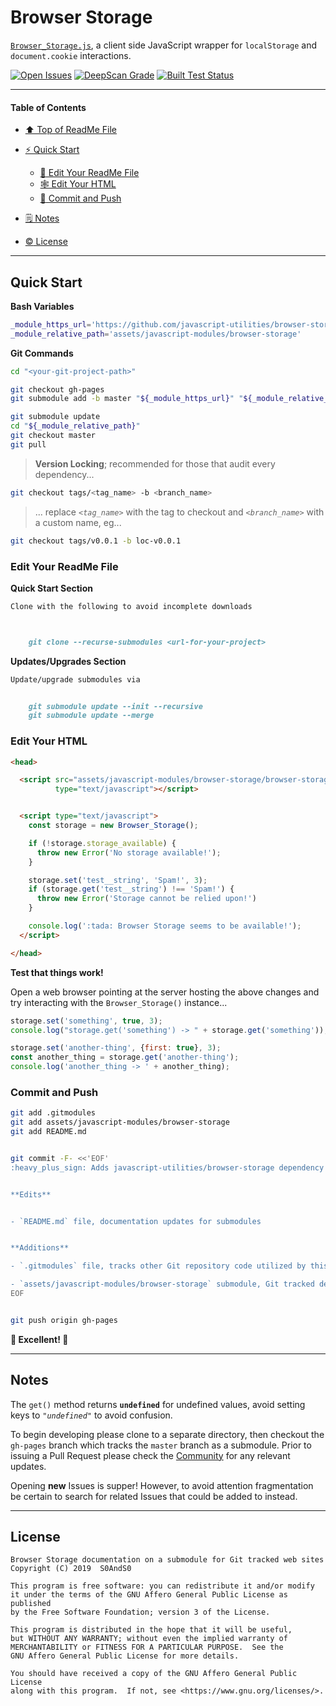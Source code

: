 # Browser Storage
[heading__title]:
  #browser-storage
  "&#x2B06; Top of this page"


[`Browser_Storage.js`][browser_storage__master__browser_storage], a client side JavaScript wrapper for `localStorage` and `document.cookie` interactions.


[![Open Issues][badge__issues]][link__issues__browser_storage] [![DeepScan Grade][badge__deepscan__browser_storage]][deepscan__browser_storage] [![Built Test Status][badge__travis_ci__browser_storage]][travis_ci__browser_storage]


------


#### Table of Contents


- [&#x2B06; Top of ReadMe File][heading__title]

- [&#9889; Quick Start][heading__quick_start]

  - [:memo: Edit Your ReadMe File][heading__edit_your_readme_file]
  - [&#x1F578; Edit Your HTML][heading__edit_your_html]
  - [:floppy_disk: Commit and Push][heading__commit_and_push]

- [&#x1F5D2; Notes][notes]

- [:copyright: License][heading__license]



------


## Quick Start
[heading__quick_start]:
  #quick-start
  "&#9889; ...well as quick as it may get with things like this"


**Bash Variables**


```Bash
_module_https_url='https://github.com/javascript-utilities/browser-storage.git'
_module_relative_path='assets/javascript-modules/browser-storage'
```


**Git Commands**


```Bash
cd "<your-git-project-path>"

git checkout gh-pages
git submodule add -b master "${_module_https_url}" "${_module_relative_path}"

git submodule update
cd "${_module_relative_path}"
git checkout master
git pull
```


> **Version Locking**; recommended for those that audit every dependency...


```Bash
git checkout tags/<tag_name> -b <branch_name>
```


> ... replace _`<tag_name>`_ with the tag to checkout and _`<branch_name>`_ with a custom name, eg...


```Bash
git checkout tags/v0.0.1 -b loc-v0.0.1
```


### Edit Your ReadMe File
[heading__edit_your_readme_file]:
  #edit-your-readme-file
  "&#X1F4DD; Suggested additions so everyone has a good time with submodules"


**Quick Start Section**


```MarkDown
Clone with the following to avoid incomplete downloads



    git clone --recurse-submodules <url-for-your-project>
```


**Updates/Upgrades Section**


```MarkDown
Update/upgrade submodules via


    git submodule update --init --recursive
    git submodule update --merge
```


### Edit Your HTML
[heading__edit_your_html]:
  #edit-your-html
  "&#x1F578; Source and utilize Browser_Storage features"


```HTML
<head>

  <script src="assets/javascript-modules/browser-storage/browser-storage.js"
          type="text/javascript"></script>


  <script type="text/javascript">
    const storage = new Browser_Storage();

    if (!storage.storage_available) {
      throw new Error('No storage available!');
    }

    storage.set('test__string', 'Spam!', 3);
    if (storage.get('test__string') !== 'Spam!') {
      throw new Error('Storage cannot be relied upon!')
    }

    console.log(':tada: Browser Storage seems to be available!');
  </script>

</head>
```


**Test that things work!**


Open a web browser pointing at the server hosting the above changes and try interacting with the `Browser_Storage()` instance...


```JavaScript
storage.set('something', true, 3);
console.log("storage.get('something') -> " + storage.get('something'));

storage.set('another-thing', {first: true}, 3);
const another_thing = storage.get('another-thing');
console.log('another_thing -> ' + another_thing);
```


### Commit and Push
[heading__commit_and_push]:
  #commit-and-push
  "&#x1F4BE; And congratulate yourself on not having to write something similar!"



```Bash
git add .gitmodules
git add assets/javascript-modules/browser-storage
git add README.md


git commit -F- <<'EOF'
:heavy_plus_sign: Adds javascript-utilities/browser-storage dependency


**Edits**


- `README.md` file, documentation updates for submodules


**Additions**

- `.gitmodules` file, tracks other Git repository code utilized by this project

- `assets/javascript-modules/browser-storage` submodule, Git tracked dependency
EOF


git push origin gh-pages
```


**:tada: Excellent! :tada:**


___


## Notes
[notes]:
  #notes
  "&#x1F5D2; Additional notes and links that may be worth clicking in the future"


The `get()` method returns **`undefined`** for undefined values, avoid setting keys to _`"undefined"`_ to avoid confusion.


To begin developing please clone to a separate directory, then checkout the `gh-pages` branch which tracks the `master` branch as a submodule. Prior to issuing a Pull Request please check the [Community][browser_storage__community] for any relevant updates.


Opening **new** Issues is supper! However, to avoid attention fragmentation be certain to search for related Issues that could be added to instead.


___


## License
[heading__license]:
  #license
  "&#x00A9; Legal bits of Open Source software"


```
Browser Storage documentation on a submodule for Git tracked web sites
Copyright (C) 2019  S0AndS0

This program is free software: you can redistribute it and/or modify
it under the terms of the GNU Affero General Public License as published
by the Free Software Foundation; version 3 of the License.

This program is distributed in the hope that it will be useful,
but WITHOUT ANY WARRANTY; without even the implied warranty of
MERCHANTABILITY or FITNESS FOR A PARTICULAR PURPOSE.  See the
GNU Affero General Public License for more details.

You should have received a copy of the GNU Affero General Public License
along with this program.  If not, see <https://www.gnu.org/licenses/>.
```


[organization__master__readme__submodules]:
  https://github.com/javascript-utilities/.github/blob/master/README.md#submodules
  "&#9851; The hows, whys, and what fores submodules from Git are used"


[browser_storage__community]:
  https://github.com/javascript-utilities/browser-storage/community

[browser_storage__master__browser_storage]:
  https://github.com/javascript-utilities/browser-storage/blob/master/browser-storage.js
  "Source code of this project, one JavaScript file of ~108 lines of actionable code!"


[badge__deepscan__browser_storage]:
  https://deepscan.io/api/teams/4392/projects/6156/branches/49668/badge/grade.svg

[deepscan__browser_storage]:
  https://deepscan.io/dashboard#view=project&tid=4392&pid=6156&bid=49668
  "&#x1F916; This _duke_ finds JavaScript bugs, all hail our robot overloads!"


[badge__issues]: https://img.shields.io/github/issues/javascript-utilities/browser-storage.svg

[link__issues__browser_storage]:
  https://github.com/javascript-utilities/browser-storage/issues
  "&#x2622; Search for and _bump_ existing issues or open new issues for project maintainer to address."


[badge__travis_ci__browser_storage]: https://img.shields.io/travis/javascript-utilities/browser-storage/gh-pages.svg

[travis_ci__browser_storage]:
  https://travis-ci.com/javascript-utilities/browser-storage
  "&#x1F6E0; Automated tests and build logs"
